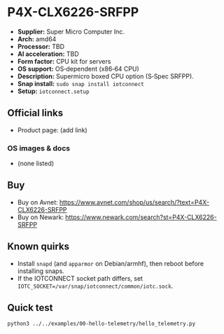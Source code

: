 # P4X-CLX6226-SRFPP

- **Supplier:** Super Micro Computer  Inc.
- **Arch:** amd64
- **Processor:** TBD
- **AI acceleration:** TBD
- **Form factor:** CPU kit for servers
- **OS support:** OS‑dependent (x86‑64 CPU)
- **Description:** Supermicro boxed CPU option (S‑Spec SRFPP).
- **Snap install:** `sudo snap install iotconnect`
- **Setup:** `iotconnect.setup`

## Official links
- Product page: (add link)

### OS images & docs
- (none listed)

## Buy
- Buy on Avnet: https://www.avnet.com/shop/us/search/?text=P4X-CLX6226-SRFPP
- Buy on Newark: https://www.newark.com/search?st=P4X-CLX6226-SRFPP

## Known quirks
- Install `snapd` (and `apparmor` on Debian/armhf), then reboot before installing snaps.
- If the IOTCONNECT socket path differs, set `IOTC_SOCKET=/var/snap/iotconnect/common/iotc.sock`.

## Quick test
```bash
python3 ../../examples/00-hello-telemetry/hello_telemetry.py
```
